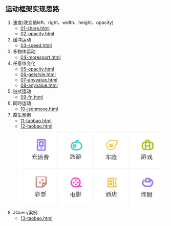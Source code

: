## 运动框架实现思路

1. 速度(改变值left、right、width、height、opacity)
   - [01-share.html](01-share.html)
   - [02-opacity.html](02-opacity.html)
2. 缓冲运动
   - [03-speed.html](03-speed.html)
3. 多物体运动
   - [04-moresport.html](04-moresport.html)
4. 任意值变化
   - [05-opacity.html](05-opacity.html)
   - [06-getstyle.html](06-getstyle.html)
   - [07-anyvalue.html](07-anyvalue.html)
   - [08-anyvalue.html](08-anyvalue.html)
5. 链式运动
   - [09-fn.html](09-fn.html)
6. 同时运动
   - [10-jsonmove.html](10-jsonmove.html)
7. 原生案例
   - [11-taobao.html](11-taobao.html)
   - [12-taobao.html](12-taobao.html)
		 ![12-taobao](./12-taobao.gif)
8. JQuery案例
   - [13-taobao.html](13-taobao.html)
